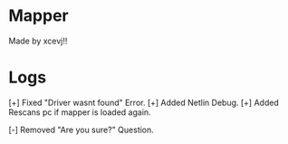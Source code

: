 # Mapper
Made by xcevj!!

# Logs
[+] Fixed "Driver wasnt found" Error. 
[+] Added Netlin Debug.
[+] Added Rescans pc if mapper is loaded again.

[-] Removed "Are you sure?" Question.
